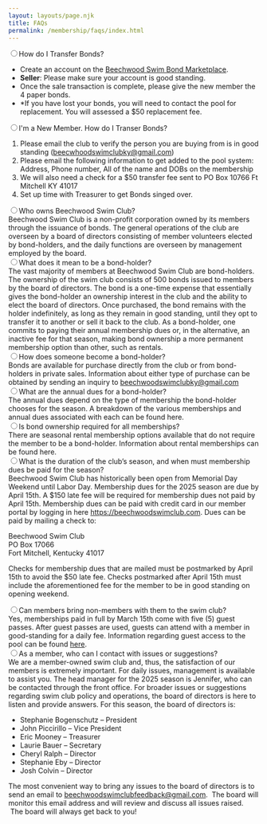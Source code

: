 ```yaml
---
layout: layouts/page.njk
title: FAQs
permalink: /membership/faqs/index.html
---
```

<div class="tabs">
<div class="tab">
<input type="radio" id="faq11" name="rd"><label class="tab-label" for="faq11">How do I Transfer Bonds?</label>
<div class="tab-content">
<ul>
<li>Create an account on the <a href="https://beechwoodswimclub.freeforums.net/">Beechwood Swim Bond Marketplace</a>.</li>
<li><b>Seller</b>: Please make sure your account is good standing.</li>
<li>Once the sale transaction is complete, please give the new member the 4 paper bonds.</li>
<li>*If you have lost your bonds, you will need to contact the pool for replacement.  You will assessed a $50 replacement fee.</li>
</ul></div>
</div>

<div class="tab">
<input type="radio" id="faq12" name="rd"><label class="tab-label" for="faq12">I'm a New Member. How do I Transer Bonds?</label>
<div class="tab-content">
<ol>
<li>Please email the club to verify the person you are buying from is in good standing (<a href="mailto:beecwhoodswimclubky@gmail.com">beecwhoodswimclubky@gmail.com</a>)</li>
<li>Please email the following information to get added to the pool system: Address, Phone number, All of the name and DOBs on the membership</li>
<li>We will also need a check for a $50 transfer fee sent to PO Box 10766 Ft Mitchell KY 41017</li>
<li>Set up time with Treasurer to get Bonds singed over.</li>
</ol></div>
</div>

<div class="tab">
<input type="radio" id="faq1" name="rd"><label class="tab-label" for="faq1">Who owns Beechwood Swim Club?</label>
<div class="tab-content">Beechwood Swim Club is a non-profit corporation owned by its members through the issuance of bonds. The general operations of the club are overseen by a board of directors consisting of member volunteers elected by bond-holders, and the daily functions are overseen by management employed by the board.</div>
</div>

<div class="tab">
<input type="radio" id="faq2" name="rd"><label class="tab-label" for="faq2">What does it mean to be a bond-holder?</label>
<div class="tab-content">The vast majority of members at Beechwood Swim Club are bond-holders. The ownership of the swim club consists of 500 bonds issued to members by the board of directors. The bond is a one-time expense that essentially gives the bond-holder an ownership interest in the club and the ability to elect the board of directors. Once purchased, the bond remains with the holder indefinitely, as long as they remain in good standing, until they opt to transfer it to another or sell it back to the club. As a bond-holder, one commits to paying their annual membership dues or, in the alternative, an inactive fee for that season, making bond ownership a more permanent membership option than other, such as rentals.</div>
</div>

<div class="tab">
<input type="radio" id="faq3" name="rd"><label class="tab-label" for="faq3">How does someone become a bond-holder?</label>
<div class="tab-content">Bonds are available for purchase directly from the club or from bond-holders in private sales. Information about either type of purchase can be obtained by sending an inquiry to <a href="mailto:beechwoodswimclubky@gmail.com">beechwoodswimclubky@gmail.com</a></div>
</div>

<div class="tab">
<input type="radio" id="faq4" name="rd"><label class="tab-label" for="faq4">What are the annual dues for a bond-holder?</label>
<div class="tab-content">The annual dues depend on the type of membership the bond-holder chooses for the season. A breakdown of the various memberships and annual dues associated with each can be found here.</div>
</div>

<div class="tab">
<input type="radio" id="faq5" name="rd"><label class="tab-label" for="faq5">Is bond ownership required for all memberships?</label>
<div class="tab-content">There are seasonal rental membership options available that do not require the member to be a bond-holder. Information about rental memberships can be found here.</div>
</div>

<div class="tab">
<input type="radio" id="faq6" name="rd"><label class="tab-label" for="faq6">What is the duration of the club’s season, and when must membership dues be paid for the season?</label>
<div class="tab-content">Beechwood Swim Club has historically been open from Memorial Day Weekend until Labor Day. Membership dues for the 2025 season are due by April 15th. A $150 late fee will be required for membership dues not paid by April 15th. Membership dues can be paid with credit card in our member portal by logging in here <a href="https://beechwoodswimclub.us18.list-manage.com/track/click?u=d2234782ae340940dd72dad5c&id=5e06c91ee0&e=6186356c6a">https://beechwoodswimclub.com</a>. Dues can be paid by mailing a check to:

Beechwood Swim Club\
PO Box 17066\
Fort Mitchell, Kentucky 41017

Checks for membership dues that are mailed must be postmarked by April 15th to avoid the $50 late fee. Checks postmarked after April 15th must include the aforementioned fee for the member to be in good standing on opening weekend.</div>

</div>

<div class="tab">
<input type="radio" id="faq8" name="rd"><label class="tab-label" for="faq8">Can members bring non-members with them to the swim club?</label>
<div class="tab-content">Yes, memberships paid in full by March 15th come with five (5) guest passes. After guest passes are used, guests can attend with a member in good-standing for a daily fee. Information regarding guest access to the pool can be found <a href="https://www.beechwoodswimclub.org/pool/">here</a>.</div>
</div>

<div class="tab">
<input type="radio" id="faq9" name="rd"><label class="tab-label" for="faq9">As a member, who can I contact with issues or suggestions?</label>
<div class="tab-content">We are a member-owned swim club and, thus, the satisfaction of our members is extremely important. For daily issues, management is available to assist you. The head manager for the 2025 season is Jennifer, who can be contacted through the front office. For broader issues or suggestions regarding swim club policy and operations, the board of directors is here to listen and provide answers. For this season, the board of directors is:

* Stephanie Bogenschutz – President
* John Piccirillo – Vice President
* Eric Mooney – Treasurer
* Laurie Bauer – Secretary
* Cheryl Ralph – Director
* Stephanie Eby – Director
* Josh Colvin – Director

The most convenient way to bring any issues to the board of directors is to send an email to [beechwoodswimclubfeedback@gmail.com](mailto:beechwoodswimclubfeedback@gmail.com).  The board will monitor this email address and will review and discuss all issues raised.  The board will always get back to you!</div>

</div>

<!-- <div class="tab">
<input type="radio" id="faq10" name="rd"><label class="tab-label" for="faq10">How do I reserve time slots during the 2025 season?</label>
<div class="tab-content">At this time, the board does not know if weekend reservations will be required for 2025. If necessary, the pool will implement the same reservation system that was used in 2020.  The link to the weekend reservation site is . Similar to last year, the reservation window for the following weekend will open each Monday at midnight. Please see the step-by-step instructions in the following link.</div>
</div> -->
</div>